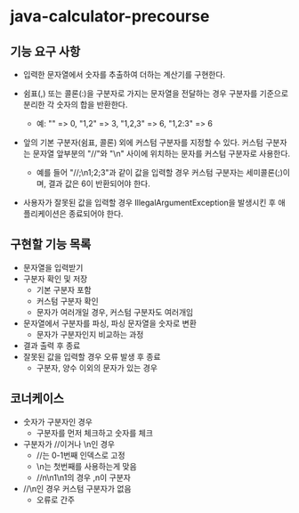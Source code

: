 # java-calculator-precourse

## 기능 요구 사항
- 입력한 문자열에서 숫자를 추출하여 더하는 계산기를 구현한다.

- 쉼표(,) 또는 콜론(:)을 구분자로 가지는 문자열을 전달하는 경우 구분자를 기준으로 분리한 각 숫자의 합을 반환한다.
    - 예: "" => 0, "1,2" => 3, "1,2,3" => 6, "1,2:3" => 6
- 앞의 기본 구분자(쉼표, 콜론) 외에 커스텀 구분자를 지정할 수 있다. 커스텀 구분자는 문자열 앞부분의 "//"와 "\n" 사이에 위치하는 문자를 커스텀 구분자로 사용한다.
    - 예를 들어 "//;\n1;2;3"과 같이 값을 입력할 경우 커스텀 구분자는 세미콜론(;)이며, 결과 값은 6이 반환되어야 한다.
- 사용자가 잘못된 값을 입력할 경우 IllegalArgumentException을 발생시킨 후 애플리케이션은 종료되어야 한다.

## 구현할 기능 목록
- 문자열을 입력받기
- 구분자 확인 및 저장
    - 기본 구분자 포함
    - 커스텀 구분자 확인
    - 문자가 여러개일 경우, 커스텀 구분자도 여러개임
- 문자열에서 구분자를 파싱, 파싱 문자열을 숫자로 변환
   - 문자가 구분자인지 비교하는 과정
- 결과 출력 후 종료
- 잘못된 값을 입력할 경우 오류 발생 후 종료
    - 구분자, 양수 이외의 문자가 있는 경우

## 코너케이스
- 숫자가 구분자인 경우
    - 구분자를 먼저 체크하고 숫자를 체크
- 구분자가 //이거나 \n인 경우
    - //는 0-1번째 인덱스로 고정
    - \n는 첫번째를 사용하는게 맞음
    - //n\\n1\n1의 경우 \,n이 구분자
- //\n인 경우 커스텀 구분자가 없음
    - 오류로 간주